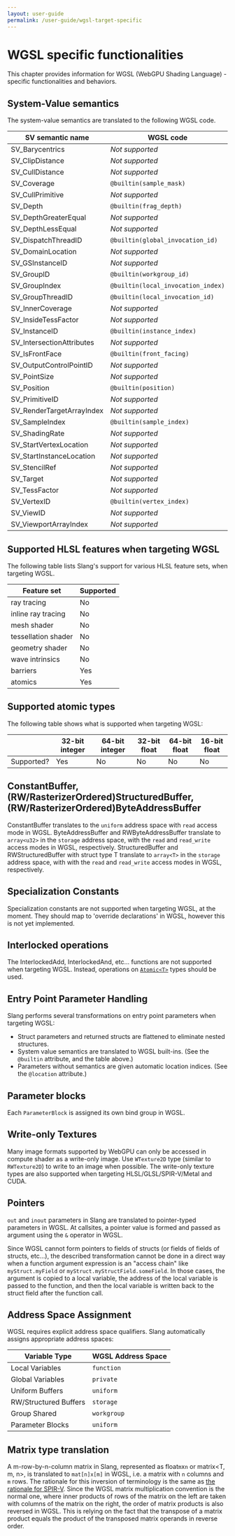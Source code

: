 ```yaml
---
layout: user-guide
permalink: /user-guide/wgsl-target-specific
---
```


WGSL specific functionalities
=============================

This chapter provides information for WGSL (WebGPU Shading Language) -specific functionalities and behaviors.


System-Value semantics
----------------------

The system-value semantics are translated to the following WGSL code.

| SV semantic name | WGSL code |
|--|--|
| SV_Barycentrics | *Not supported* |
| SV_ClipDistance<N> | *Not supported* |
| SV_CullDistance<N> | *Not supported* |
| SV_Coverage | `@builtin(sample_mask)` |
| SV_CullPrimitive | *Not supported* |
| SV_Depth | `@builtin(frag_depth)` |
| SV_DepthGreaterEqual | *Not supported* |
| SV_DepthLessEqual | *Not supported* |
| SV_DispatchThreadID | `@builtin(global_invocation_id)` |
| SV_DomainLocation | *Not supported* |
| SV_GSInstanceID | *Not supported* |
| SV_GroupID | `@builtin(workgroup_id)` |
| SV_GroupIndex | `@builtin(local_invocation_index)` |
| SV_GroupThreadID | `@builtin(local_invocation_id)` |
| SV_InnerCoverage | *Not supported* |
| SV_InsideTessFactor | *Not supported* |
| SV_InstanceID | `@builtin(instance_index)` |
| SV_IntersectionAttributes | *Not supported* |
| SV_IsFrontFace | `@builtin(front_facing)` |
| SV_OutputControlPointID | *Not supported* |
| SV_PointSize | *Not supported* |
| SV_Position | `@builtin(position)` |
| SV_PrimitiveID | *Not supported* |
| SV_RenderTargetArrayIndex | *Not supported* |
| SV_SampleIndex | `@builtin(sample_index)` |
| SV_ShadingRate | *Not supported* |
| SV_StartVertexLocation | *Not supported* |
| SV_StartInstanceLocation | *Not supported* |
| SV_StencilRef | *Not supported* |
| SV_Target<N> | *Not supported* |
| SV_TessFactor | *Not supported* |
| SV_VertexID | `@builtin(vertex_index)` |
| SV_ViewID | *Not supported* |
| SV_ViewportArrayIndex | *Not supported* |


Supported HLSL features when targeting WGSL
-------------------------------------------

The following table lists Slang's support for various HLSL feature sets, when targeting WGSL.

| Feature set | Supported |
| -- | -- |
| ray tracing | No |
| inline ray tracing | No |
| mesh shader | No |
| tessellation shader | No |
| geometry shader | No |
| wave intrinsics | No |
| barriers | Yes |
| atomics | Yes |


Supported atomic types
----------------------

The following table shows what is supported when targeting WGSL:

|              |  32-bit integer | 64-bit integer  |      32-bit float     |  64-bit float    |   16-bit float   |
|--------------|-----------------|-----------------|-----------------------|------------------|------------------|
| Supported?   |   Yes           |     No          |    No                 |       No         |      No          |


ConstantBuffer, (RW/RasterizerOrdered)StructuredBuffer, (RW/RasterizerOrdered)ByteAddressBuffer
-----------------------------------------------------------------------------------------------

ConstantBuffer translates to the `uniform` address space with `read` access mode in WGSL.
ByteAddressBuffer and RWByteAddressBuffer translate to `array<u32>` in the `storage` address space, with the `read` and `read_write` access modes in WGSL, respectively.
StructuredBuffer and RWStructuredBuffer with struct type T translate to `array<T>` in the `storage` address space, with with the `read` and `read_write` access modes in WGSL, respectively.


Specialization Constants
------------------------

Specialization constants are not supported when targeting WGSL, at the moment.
They should map to 'override declarations' in WGSL, however this is not yet implemented.


Interlocked operations
----------------------

The InterlockedAdd, InterlockedAnd, etc... functions are not supported when targeting WGSL.
Instead, operations on [`Atomic<T>`](https://shader-slang.com/stdlib-reference/types/atomic-0/index) types should be used.


Entry Point Parameter Handling
------------------------------

Slang performs several transformations on entry point parameters when targeting WGSL:

- Struct parameters and returned structs are flattened to eliminate nested structures.
- System value semantics are translated to WGSL built-ins. (See the `@builtin` attribute, and the table above.)
- Parameters without semantics are given automatic location indices. (See the `@location` attribute.)


Parameter blocks
----------------

Each `ParameterBlock` is assigned its own bind group in WGSL.


Write-only Textures
---------------

Many image formats supported by WebGPU can only be accessed in compute shader as a write-only image.
Use `WTexture2D` type (similar to `RWTexture2D`) to write to an image when possible.
The write-only texture types are also supported when targeting HLSL/GLSL/SPIR-V/Metal and CUDA.


Pointers
--------

`out` and `inout` parameters in Slang are translated to pointer-typed parameters in WGSL.
At callsites, a pointer value is formed and passed as argument using the `&` operator in WGSL.

Since WGSL cannot form pointers to fields of structs (or fields of fields of structs, etc...), the described transformation cannot be done in a direct way when a function argument expression is an "access chain" like `myStruct.myField` or `myStruct.myStructField.someField`.
In those cases, the argument is copied to a local variable, the address of the local variable is passed to the function, and then the local
variable is written back to the struct field after the function call.

Address Space Assignment
------------------------

WGSL requires explicit address space qualifiers. Slang automatically assigns appropriate address spaces:

| Variable Type         | WGSL Address Space  |
| --------------------- | ------------------- |
| Local Variables       | `function`          |
| Global Variables      | `private`           |
| Uniform Buffers       | `uniform`           |
| RW/Structured Buffers | `storage`           |
| Group Shared          | `workgroup`         |
| Parameter Blocks      | `uniform`           |


Matrix type translation
-----------------------

A m-row-by-n-column matrix in Slang, represented as float`m`x`n` or matrix<T, m, n>, is translated to `mat[n]x[m]` in WGSL, i.e. a matrix with `n` columns and `m` rows.
The rationale for this inversion of terminology is the same as [the rationale for SPIR-V](a2-01-spirv-target-specific.md#matrix-type-translation).
Since the WGSL matrix multiplication convention is the normal one, where inner products of rows of the matrix on the left are taken with columns of the matrix on the right, the order of matrix products is also reversed in WGSL. This is relying on the fact that the transpose of a matrix product equals the product of the transposed matrix operands in reverse order.
